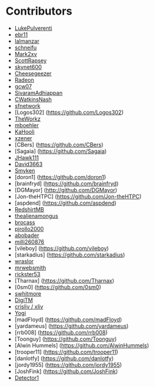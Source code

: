 # Contributors

 - [LukePulverenti](https://github.com/LukePulverenti) 
 - [ebr11](https://github.com/ebr11) 
 - [lalmanzar](https://github.com/lalmanzar) 
 - [schneifu](https://github.com/schneifu) 
 - [Mark2xv](https://github.com/Mark2xv) 
 - [ScottRapsey](https://github.com/ScottRapsey) 
 - [skynet600](https://github.com/skynet600)
 - [Cheesegeezer](https://githum.com/Cheesegeezer)
 - [Radeon](https://github.com/radeonorama)
 - [gcw07](https://github.com/gcw07)
 - [SivaramAdhiappan](https://github.com/shivaram1190)
 - [CWatkinsNash](https://github.com/CWatkinsNash)
 - [sfnetwork](https://github.com/sfnetwork)
 - [Logos302] (https://github.com/Logos302)
 - [TheWorkz](https://github.com/TheWorkz)
 - [mboehler](https://github.com/mboehler)
 - [KaHooli](https://github.com/KaHooli)
 - [xzener](https://github.com/xzener)
 - [CBers] (https://github.com/CBers)
 - [Sagaia] (https://github.com/Sagaia)
 - [JHawk111](https://github.com/JHawk111)
 - [David3663](https://github.com/david3663)
 - [Smyken](https://github.com/Smyken)
 - [doron1] (https://github.com/doron1)
 - [brainfryd] (https://github.com/brainfryd)
 - [DGMayor] (http://github.com/DGMayor)
 - [Jon-theHTPC] (https://github.com/Jon-theHTPC)
 - [aspdend] (https://github.com/aspdend)
 - [RedshirtMB](https://github.com/RedshirtMB)
 - [thealienamongus](https://github.com/thealienamongus)
 - [brocass](https://github.com/brocass)
 - [pjrollo2000](https://github.com/pjrollo2000)
 - [abobader](https://github.com/abobader)
 - [milli260876](https://github.com/milli260876)
 - [vileboy] (https://github.com/vileboy)
 - [starkadius] (https://github.com/starkadius)
 - [wraslor](https://github.com/wraslor)
 - [mrwebsmith](https://github.com/mrwebsmith)
 - [rickster53](https://github.com/rickster53)
 - [Tharnax] (https://github.com/Tharnax)
 - [0sm0] (https://github.com/0sm0)
 - [swhitmore](https://github.com/swhitmore)
 - [DigiTM](https://github.com/DigiTM)
 - [crisliv / xliv](https://github.com/crisliv)
 - [Yogi](https://github.com/yogi12)
 - [madFloyd] (https://github.com/madFloyd)
 - [yardameus] (https://github.com/yardameus)
 - [rrb008] (https://github.com/rrb008)
 - [Toonguy] (https://github.com/Toonguy)
 - [Alwin Hummels] (https://github.com/AlwinHummels)
 - [trooper11] (https://github.com/trooper11)
 - [danlotfy] (https://github.com/danlotfy)
 - [jordy1955] (https://github.com/jordy1955)
 - [JoshFink] (https://github.com/JoshFink)
 - [Detector1](https://github.com/Detector1)

